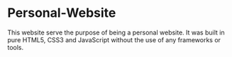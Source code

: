 # Personal-Website
This website serve the purpose of being a personal website. It was built in pure HTML5, CSS3 and JavaScript without the use of any frameworks or tools.
